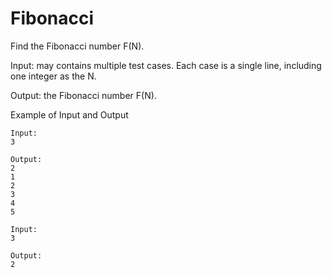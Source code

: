 # Fibonacci

Find the Fibonacci number F(N).

Input: may contains multiple test cases. Each case is a single line, including one integer as the N.

Output: the Fibonacci number F(N).

Example of Input and Output

	Input:
	3

	Output:
	2
	1
	2
	3
	4
	5

	Input:
	3
	 
	Output:
	2

